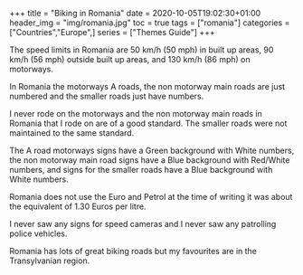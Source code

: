 +++
title = "Biking in Romania"
date = 2020-10-05T19:02:30+01:00
header_img = "img/romania.jpg"
toc = true
tags = ["romania"]
categories = ["Countries","Europe",]
series = ["Themes Guide"]
+++

The speed limits in Romania are 50 km/h (50 mph) in built up areas, 90 km/h (56 mph) outside built up areas, and 130 km/h (86 mph) on motorways.

In Romania the motorways A roads, the non motorway main roads are just numbered and the smaller roads just have numbers.

I never rode on the motorways and the non motorway main roads in Romania that I rode on are of a good standard. The smaller roads were not maintained to the same standard.

The A road motorways signs have a Green background with White numbers, the non motorway main road signs have a Blue background with Red/White numbers, and signs for the smaller roads have a Blue background with White numbers.

Romania does not use the Euro and Petrol at the time of writing it was about the equivalent of 1.30 Euros per litre.

I never saw any signs for speed cameras and I never saw any patrolling police vehicles.

Romania has lots of great biking roads but my favourites are in the Transylvanian region.
